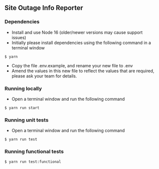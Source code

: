 ## Site Outage Info Reporter

### Dependencies

- Install and use Node 16 (older/newer versions may cause support issues)
- Initially please install dependencies using the following command in a terminal window

```
$ yarn
```

- Copy the file .env.example, and rename your new file to .env
- Amend the values in this new file to reflect the values that are required, please ask your team for details.

### Running locally

- Open a terminal window and run the following command

```
$ yarn run start
```

### Running unit tests

- Open a terminal window and run the following command

```
$ yarn run test
```

### Running functional tests

```
$ yarn run test:functional
```
